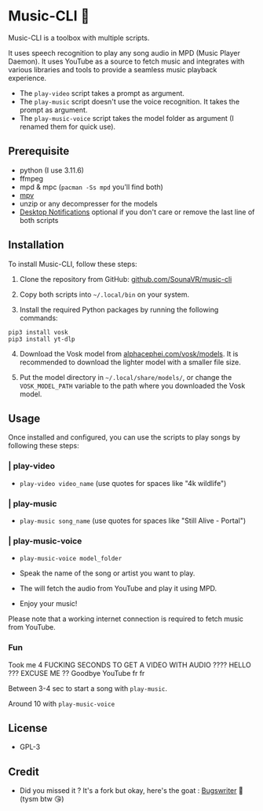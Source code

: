 # Music-CLI 🎹

Music-CLI is a toolbox with multiple scripts.

It uses speech recognition to play any song audio in MPD (Music Player Daemon). It uses YouTube as a source to fetch music and integrates with various libraries and tools to provide a seamless music playback experience.

- The `play-video` script takes a prompt as argument.
- The `play-music` script doesn't use the voice recognition. It takes the prompt as argument.
- The `play-music-voice` script takes the model folder as argument (I renamed them for quick use).

## Prerequisite
- python (I use 3.11.6)
- ffmpeg
- mpd & mpc (`pacman -Ss mpd` you'll find both)
- [mpv](https://archlinux.org/packages/extra/x86_64/mpv/)
- unzip or any decompresser for the models
- [Desktop Notifications](https://wiki.archlinux.org/title/Desktop_notifications)
optional if you don't care or remove the last line of both scripts

## Installation

To install Music-CLI, follow these steps:

1. Clone the repository from GitHub: [github.com/SounaVR/music-cli](https://github.com/SounaVR/music-cli)

2. Copy both scripts into `~/.local/bin` on your system.

3. Install the required Python packages by running the following commands:

```
pip3 install vosk
pip3 install yt-dlp
```

4. Download the Vosk model from [alphacephei.com/vosk/models](https://alphacephei.com/vosk/models). It is recommended to download the lighter model with a smaller file size.

5. Put the model directory in `~/.local/share/models/`, or change the `VOSK_MODEL_PATH` variable to the path where you downloaded the Vosk model.

## Usage

Once installed and configured, you can use the scripts to play songs by following these steps:

### | play-video
- `play-video video_name` (use quotes for spaces like "4k wildlife")

### | play-music

- `play-music song_name` (use quotes for spaces like "Still Alive - Portal")

### | play-music-voice

- `play-music-voice model_folder`

- Speak the name of the song or artist you want to play.

- The will fetch the audio from YouTube and play it using MPD.

- Enjoy your music!

Please note that a working internet connection is required to fetch music from YouTube.

### Fun
Took me 4 FUCKING SECONDS TO GET A VIDEO WITH AUDIO ???? HELLO ??? EXCUSE ME ??
Goodbye YouTube fr fr

Between 3-4 sec to start a song with `play-music`.

Around 10 with `play-music-voice`

## License
- GPL-3

## Credit
- Did you missed it ? It's a fork but okay, here's the goat : [Bugswriter](https://github.com/Bugswriter/music_fairy) 🥇 (tysm btw 😘)
